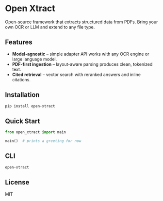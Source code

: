 # Open Xtract

Open-source framework that extracts structured data from PDFs. Bring your own OCR or LLM and extend to any file type.

## Features
- **Model-agnostic** – simple adapter API works with any OCR engine or large language model.
- **PDF-first ingestion** – layout-aware parsing produces clean, tokenized text.
- **Cited retrieval** – vector search with reranked answers and inline citations.

## Installation
```bash
pip install open-xtract
```

## Quick Start
```python
from open_xtract import main

main()  # prints a greeting for now
```

## CLI
```bash
open-xtract
```

## License
MIT
